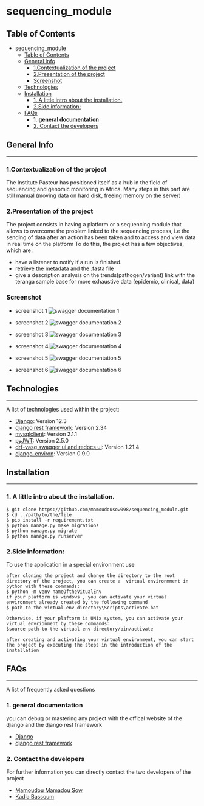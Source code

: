 # sequencing_module

## Table of Contents
- [sequencing_module](#sequencing_module)
  - [Table of Contents](#table-of-contents)
  - [General Info](#general-info)
    - [1.Contextualization of the project](#1contextualization-of-the-project)
    - [2.Presentation of the project](#2presentation-of-the-project)
    - [Screenshot](#screenshot)
  - [Technologies](#technologies)
  - [Installation](#installation)
    - [1. A little intro about the installation.](#1-a-little-intro-about-the-installation)
    - [2.Side information:](#2side-information)
  - [FAQs](#faqs)
    - [1. **general documentation**](#1-general-documentation)
    - [2. Contact the developers](#2-contact-the-developers)


## General Info
***
### 1.Contextualization of the project
The Institute Pasteur has positioned itself as a hub in the field of sequencing and genomic monitoring in Africa. Many steps in this part are still manual (moving data on hard disk, freeing memory on the server)

### 2.Presentation of the project
The project consists in having a platform or a sequencing module that allows to overcome the problem linked to the sequencing process, i.e the sending of data after an action has been taken and to access and view data in real time on the platform
To do this, the project has a few objectives, which are :
* have a listener to notify if a run is finished.
* retrieve the metadata and the .fasta file
* give a description analysis on the trends(pathogen/variant) link with the teranga sample base for more exhaustive data (epidemio, clinical, data)


### Screenshot
* screenshot 1
![swagger documentation 1](./sequencing_module_api/static/docs_for_readme/images/s_module_1.png)

* screenshot 2
![swagger documentation 2](./sequencing_module_api/static/docs_for_readme/images/s_module_2.png)

* screenshot 3
![swagger documentation 3](./sequencing_module_api/static/docs_for_readme/images/s_module_3.png)

* screenshot 4
![swagger documentation 4](./sequencing_module_api/static/docs_for_readme/images/s_module_4.png)

* screenshot 5
![swagger documentation 5](./sequencing_module_api/static/docs_for_readme/images/s_module_5.png)

* screenshot 6
![swagger documentation 6](./sequencing_module_api/static/docs_for_readme/images/s_module_6.png)


## Technologies
***
A list of technologies used within the project:
* [Django](https://www.djangoproject.com): Version 12.3
* [django rest framework](https://www.django-rest-framework.org/): Version 2.34
* [mysqlclient](https://pypi.org/project/mysqlclient/):  Version 2.1.1
* [pyJWT](https://pypi.org/project/PyJWT/):  Version 2.5.0
* [drf-yasg swagger ui and redocs ui](https://pypi.org/project/drf-yasg/): Version 1.21.4
* [django-environ](https://pypi.org/project/django-environ/): Version 0.9.0


## Installation
***

### 1. A little intro about the installation.
```
$ git clone https://github.com/mamoudousow098/sequencing_module.git
$ cd ../path/to/the/file
$ pip install -r requirement.txt
$ python manage.py make migrations
$ python manage.py migrate
$ python manage.py runserver
```
### 2.Side information: 
To use the application in a special environment use 
```
after cloning the project and change the directory to the root directory of the project, you can create a  virtual environmment in python with these commands:
$ python -m venv nameOftheVitualEnv
if your plaftorm is windows , you can activate your virtual environment already created by the following command
$ path-to-the-virtual-env-directory\Scripts\activate.bat

Otherwise, if your plaftorm is UNix system, you can activate your virtual envrionment by these commands:
$source path-to-the-virtual-env-directory/bin/activate

after creating and activating your virtual environment, you can start the project by executing the steps in the introduction of the installation
``` 



## FAQs
***
A list of frequently asked questions
### 1. **general documentation**
you can debug or mastering any project with the offical website of the django and the django rest framework
* [Django](https://www.djangoproject.com)
* [django rest framework](https://www.django-rest-framework.org/)
### 2. Contact the developers
For further information you can directly contact the two developers of the project
* [Mamoudou Mamadou Sow](<MAILTO:smamadoumamoudou@ept.sn>)
* [Kadia Bassoum](<MAILTO:bkadia@ept.sn>)


